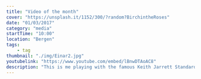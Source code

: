 ```yaml
---
title: "Video of the month"
cover: "https://unsplash.it/1152/300/?random?BirchintheRoses"
date: "01/03/2017"
category: "media"
startTime: "10:00"
location: "Bergen"
tags:
    - tag
thumbnail: "./img/Einar2.jpg"
youtubelink: "https://www.youtube.com/embed/lBnwDTAoAC8"
description: "This is me playing with the famous Keith Jarrett Standards-trio"
---
```

